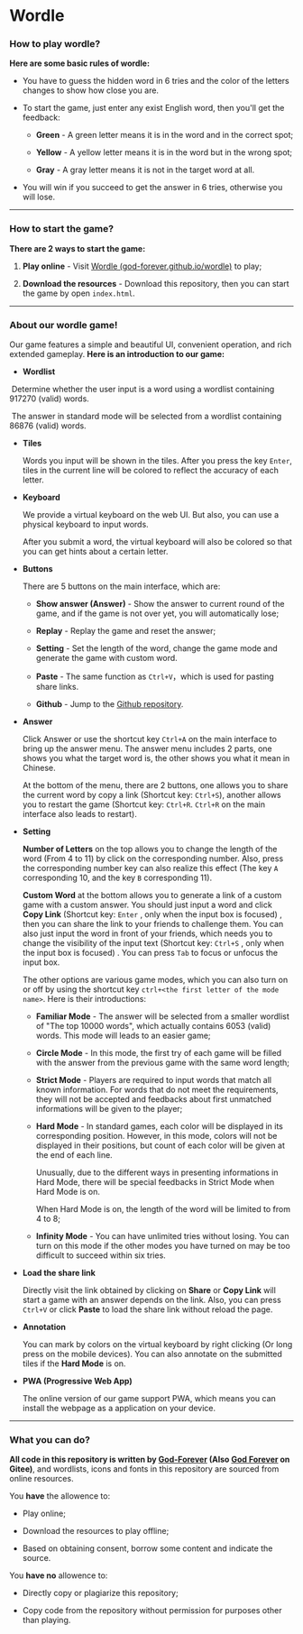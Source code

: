 # Wordle

### How to play wordle?

**Here are some basic rules of wordle:**

- You have to guess the hidden word in 6 tries and the color of the letters changes to show how close you are.

- To start the game,  just enter any exist English word, then you'll get the feedback:

  - **Green** - A green letter means it is in the word and in the correct spot;

  - **Yellow** - A yellow letter means it is in the word but in the wrong spot; 

  - **Gray** - A gray letter means it is not in the target word at all.
  
- You will win if you succeed to get the answer in 6 tries, otherwise you will lose.

---

### How to start the game?

**There are 2 ways to start the game:**

1. **Play online** - Visit [Wordle (god-forever.github.io/wordle)](https://god-forever.github.io/wordle/ ) to play;

2. **Download the resources** - Download this repository, then you can start the game by open `index.html`.

---

### About our wordle game!

Our game features a simple and beautiful UI, convenient operation, and rich extended gameplay. **Here is an introduction to our game:**

- **Wordlist**

​	Determine whether the user input is a word using a wordlist containing 917270 (valid) words.

​	The answer in standard mode will be selected from a wordlist containing 86876 (valid) words.

- **Tiles**

  Words you input will be shown in the tiles. After you press the key `Enter`, tiles in the current line will be colored to reflect the accuracy of each letter.

- **Keyboard**

  We provide a virtual keyboard on the web UI. But also, you can use a physical keyboard to input words. 
  
  After you submit a word, the virtual keyboard will also be colored so that you can get hints about a certain letter.
  
- **Buttons**

  There are 5 buttons on the main interface, which are:

  - **Show answer (Answer)** - Show the answer to current round of the game, and if the game is not over yet, you will automatically lose;

  - **Replay** - Replay the game and reset the answer;

  - **Setting** - Set the length of the word, change the game mode and generate the game with custom word.

  - **Paste** - The same function as `Ctrl+V`，which is used for pasting  share links.
  
  - **Github** - Jump to the [Github repository](https://github.com/God-Forever/wordle).

- **Answer**

  Click Answer or use the shortcut key `Ctrl+A` on the main interface to bring up the answer menu. The answer menu includes 2 parts, one shows you what the target word is, the other shows you what it mean in Chinese. 

  At the bottom of the menu, there are 2 buttons, one allows you to share the current word by copy a link (Shortcut key: `Ctrl+S`), another allows you to restart the game (Shortcut key: `Ctrl+R`. `Ctrl+R` on the main interface also leads to restart).

- **Setting**

  **Number of Letters** on the top allows you to change the length of the word (From 4 to 11) by click on the corresponding number. Also, press the corresponding number key can also realize this effect (The key `A` corresponding 10, and the key `B` corresponding 11).

  **Custom Word** at the bottom allows you to generate a link of a custom game with a custom answer. You should just input a word and click **Copy Link** (Shortcut key: `Enter` , only when the input box is focused) , then you can share the link to your friends to challenge them. You can also just input the word in front of your friends, which needs you to change the visibility of the input text (Shortcut key: `Ctrl+S` , only when the input box is focused) . You can press `Tab` to focus or unfocus the input box.

  The other options are various game modes, which you can also turn on or off by using the shortcut key `ctrl+<the first letter of the mode name>`. Here is their introductions:

  - **Familiar Mode** - The answer will be selected from a smaller wordlist of "The top 10000 words", which actually contains 6053 (valid) words. This mode will leads to an easier game;

  - **Circle Mode** - In this mode, the first try of each game will be filled with the answer from the previous game with the same word length;

  - **Strict Mode** - Players are required to input words that match all known information. For words that do not meet the requirements, they will not be accepted and feedbacks about first unmatched informations will be given to the player;

  - **Hard Mode** - In standard games, each color will be displayed in its corresponding position. However, in this mode, colors will not be displayed in their positions, but count of each color will be given at the end of each line. 

    Unusually, due to the different ways in presenting informations in Hard Mode, there will be special feedbacks in Strict Mode when Hard Mode is on.

    When Hard Mode is on, the length of the word will be limited to from 4 to 8;

  - **Infinity Mode** - You can have unlimited tries without losing. You can turn on this mode if the other modes you have turned on may be too difficult to succeed within six tries.

- **Load the share link**

  Directly visit the link obtained by clicking on **Share** or **Copy Link** will start a game with an answer depends on the link. Also, you can press `Ctrl+V` or click **Paste** to load the share link without reload the page.

- **Annotation**

  You can mark by colors on the virtual keyboard by right clicking (Or long press on the mobile devices). You can also annotate on the submitted tiles if the **Hard Mode** is on.
  
- **PWA (Progressive Web App)**

  The online version of our game support PWA, which means you can install the webpage as a application on your device.

---

### What you can do?

**All code in this repository is written by [God-Forever](https://github.com/God-Forever) (Also [God Forever](https://gitee.com/GodForever) on Gitee)**, and wordlists, icons and fonts in this repository are sourced from online resources. 

You **have** the allowence to:

- Play online;

- Download the resources to play offline;

- Based on obtaining consent, borrow some content and indicate the source.

You **have no** allowence to:

- Directly copy or plagiarize this repository;

- Copy code from the repository without permission for purposes other than playing.
